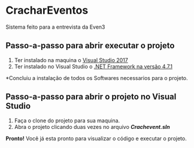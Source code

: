 # CracharEventos
Sistema feito para a entrevista da Even3

## Passo-a-passo para abrir executar o projeto

1. Ter instalado na maquina o [Visual Studio 2017](https://visualstudio.microsoft.com/pt-br/downloads/?utm_medium=microsoft&utm_source=docs.microsoft.com&utm_campaign=button+cta&utm_content=download+vs2017&rr=https%3A%2F%2Fdocs.microsoft.com%2Fpt-br%2Fvisualstudio%2Finstall%2Finstall-visual-studio%3Fview%3Dvs-2017)
2. Ter instalado no Visual Studio o [.NET Framework na versão 4.7.1](https://www.microsoft.com/en-us/download/details.aspx?id=56119)

*Concluiu a instalação de todos os Softwares necessarios para o projeto.

## Passo-a-passo para abrir o projeto no Visual Studio

1. Faça o clone do projeto para sua maquina.
2. Abra o projeto clicando duas vezes no arquivo **_Crachevent.sln_**

**Pronto!** Você já esta pronto para visualizar o código e executar o projeto.